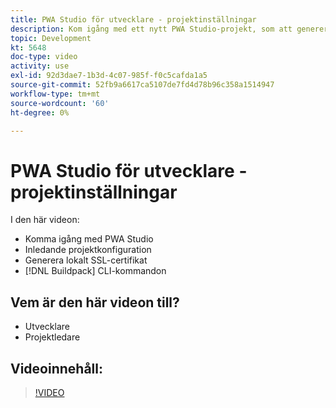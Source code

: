 ```yaml
---
title: PWA Studio för utvecklare - projektinställningar
description: Kom igång med ett nytt PWA Studio-projekt, som att generera ett lokalt SSL-certifikat och CLI-kommandona för byggpaketet.
topic: Development
kt: 5648
doc-type: video
activity: use
exl-id: 92d3dae7-1b3d-4c07-985f-f0c5cafda1a5
source-git-commit: 52fb9a6617ca5107de7fd4d78b96c358a1514947
workflow-type: tm+mt
source-wordcount: '60'
ht-degree: 0%

---
```


# PWA Studio för utvecklare - projektinställningar

I den här videon:

- Komma igång med PWA Studio
- Inledande projektkonfiguration
- Generera lokalt SSL-certifikat
- [!DNL Buildpack] CLI-kommandon

## Vem är den här videon till?

- Utvecklare
- Projektledare

## Videoinnehåll:

>[!VIDEO](https://video.tv.adobe.com/v/35719?quality=12&learn=on)
